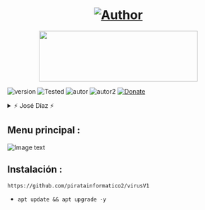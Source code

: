 <h1 align="center"><a href="https://github.com/piratainformatico2"><img title="Author" src="https://img.shields.io/badge/Author-⍣᭕ᬁ᭖José Díaz᭖᭕ᬁ⍣-svg?style=for-the-badge&logo=github"></a></h1>

<p align="center"><img src="https://github.com/piratainformatico2/packages/blob/main/Images/20210928_223304.gif" width="360" height="115"/> </p>

![version]
![Tested]
![autor]
![autor2]
[![Donate](https://img.shields.io/badge/Donate-PayPal-green.svg)](https://www.paypal.com)




<details>
<summary> ⚡ José Díaz ⚡ </summary>
<br>

- Hola Que tal soy José Díaz o sharkcode Mi objetivo es ser reconocido en la comunidad de la programación ⚡

- Este repositorio lo hice con mucho mucho cariño, para todos ustedes que son de termux una terminal de Linux para Android 🎮

- Si deseas contactarme >>> +52 2283821202 (MX) 🇲🇽

- Si deseas apoyarme con una estrella en mis repositorios >>> [sharkcode](https://github.com/piratainformatico2)

- ` NOTA: Creado por : José Díaz  `
</details>

## Menu principal :
![Image text](https://github.com/piratainformatico2/PILI/blob/main/images/Screenshot_20210921-222332.png)

## Instalación :


~~~
https://github.com/piratainformatico2/virusV1
~~~

* `apt update && apt upgrade -y`


<!-- MarkDown Links & Images -->
[version]: https://img.shields.io/badge/Versi%C3%B3n-script%3A%20V.1.0-green
[tested]: https://img.shields.io/badge/Probado-Kali%20Linux%20%7C%20Userland%20%7C%20Termux-blue
[autor]: https://img.shields.io/badge/Author-%40José_Díaz-red
[autor2]: https://img.shields.io/badge/Equipo-%40José__Zpt-red
